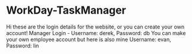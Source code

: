 # WorkDay-TaskManager
Hi these are the login details for the website, or you can create your own account!
Manager Login - Username: derek, Password: db
You can make your own employee account but here is also mine
Username: evan, Password: lin
